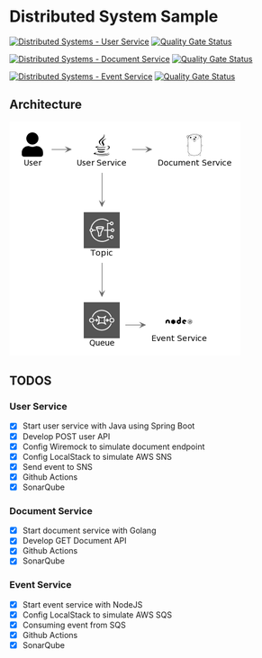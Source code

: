# Distributed System Sample
[![Distributed Systems - User Service](https://github.com/gabrielfeitosa/distributed-system-sample/actions/workflows/user-service.yml/badge.svg)](https://github.com/gabrielfeitosa/distributed-system-sample/actions/workflows/user-service.yml)
[![Quality Gate Status](https://sonarcloud.io/api/project_badges/measure?project=distributed-system%3Auser-service&metric=alert_status)](https://sonarcloud.io/summary/new_code?id=distributed-system%3Auser-service)

[![Distributed Systems - Document Service](https://github.com/gabrielfeitosa/distributed-system-sample/actions/workflows/document-service.yml/badge.svg)](https://github.com/gabrielfeitosa/distributed-system-sample/actions/workflows/document-service.yml)
[![Quality Gate Status](https://sonarcloud.io/api/project_badges/measure?project=distributed-system%3Adocument-service&metric=alert_status)](https://sonarcloud.io/summary/new_code?id=distributed-system%3Adocument-service)

[![Distributed Systems - Event Service](https://github.com/gabrielfeitosa/distributed-system-sample/actions/workflows/event-service.yml/badge.svg)](https://github.com/gabrielfeitosa/distributed-system-sample/actions/workflows/event-service.yml)
[![Quality Gate Status](https://sonarcloud.io/api/project_badges/measure?project=distributed-system%3Aevent-service&metric=alert_status)](https://sonarcloud.io/summary/new_code?id=distributed-system%3Aevent-service)


## Architecture

![architecture](architecture.png)

## TODOS

### User Service

- [x] Start user service with Java using Spring Boot
- [x] Develop POST user API
- [x] Config Wiremock to simulate document endpoint
- [x] Config LocalStack to simulate AWS SNS
- [x] Send event to SNS
- [x] Github Actions
- [x] SonarQube

### Document Service

- [x] Start document service with Golang
- [x] Develop GET Document API
- [x] Github Actions
- [x] SonarQube

### Event Service

- [x] Start event service with NodeJS
- [x] Config LocalStack to simulate AWS SQS
- [x] Consuming event from SQS
- [x] Github Actions
- [x] SonarQube

